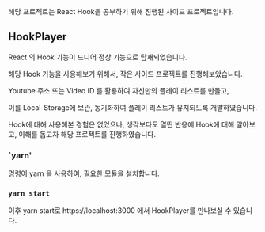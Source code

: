 해당 프로젝트는 React Hook을 공부하기 위해 진행된 사이드 프로젝트입니다.

## HookPlayer

React 의 Hook 기능이 드디어 정상 기능으로 탑재되었습니다.

해당 Hook 기능을 사용해보기 위해서, 작은 사이드 프로젝트를 진행해보았습니다.

Youtube 주소 또는 Video ID 를 활용하여 자신만의 플레이 리스트를 만들고, 

이를 Local-Storage에 보관, 동기화하여 플레이 리스트가 유지되도록 개발하였습니다.

Hook에 대해 사용해본 경험은 없었으나, 생각보다도 열띈 반응에 Hook에 대해 알아보고, 이해를 돕고자 해당 프로젝트를 진행하였습니다.


### `yarn'

명령어 yarn 을 사용하여, 필요한 모듈을 설치합니다.

### `yarn start`

이후 yarn start로 https://localhost:3000 에서 HookPlayer를 만나보실 수 있습니다.
